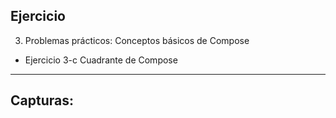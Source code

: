 Ejercicio
--------------
3. Problemas prácticos: Conceptos básicos de Compose
* Ejercicio 3-c Cuadrante de Compose
--------------
Capturas:
--------------
